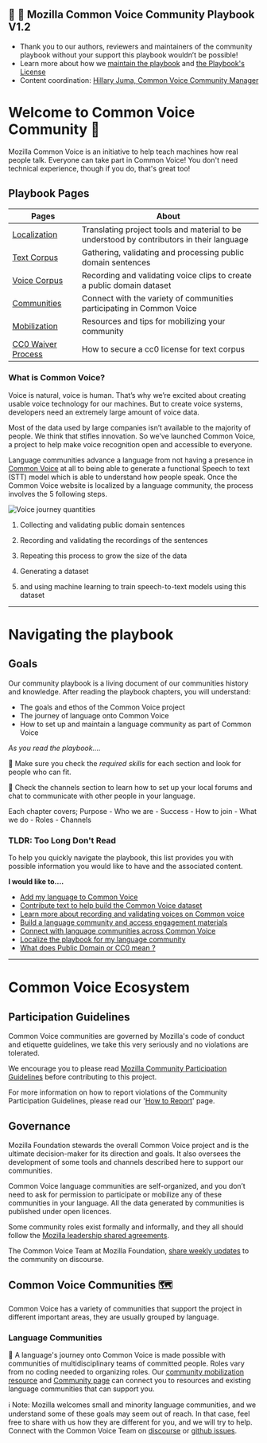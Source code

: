 ## 👥 📕 Mozilla Common Voice Community Playbook V1.2
- Thank you to our authors, reviewers and maintainers of the community playbook without your support this playbook wouldn’t be possible! 
- Learn more about how we [maintain the playbook](https://common-voice.github.io/community-playbook/sub_pages/maintenance.html) and [the Playbook's License](./LICENSE.md) 
- Content coordination: [Hillary Juma, Common Voice Community Manager](https://discourse.mozilla.org/u/heyhillary/activity)

# Welcome to Common Voice Community  🥳

Mozilla Common Voice is an initiative to help teach machines how real people talk. Everyone can take part in Common Voice! You don't need technical experience, though if you do, that's great too! 

## Playbook Pages


| Pages              | About                                                                                     |
|--------------------|-------------------------------------------------------------------------------------------|
| [Localization](https://common-voice.github.io/community-playbook/sub_pages/Localization.html)        | Translating project tools and material to be understood by contributors in their language |
| [Text Corpus](https://common-voice.github.io/community-playbook/sub_pages/text.html)       | Gathering, validating and processing public domain sentences                              |
| [Voice Corpus](https://common-voice.github.io/community-playbook/sub_pages/voice.html)       | Recording and validating voice clips to create a public domain dataset                    |
| [Communities](https://common-voice.github.io/community-playbook/sub_pages/communities.html)         | Connect with the variety of communities participating in Common Voice                     |
| [Mobilization](https://common-voice.github.io/community-playbook/sub_pages/mobilization.html)       | Resources and tips for mobilizing your community                                          |
| [CC0 Waiver Process](https://common-voice.github.io/community-playbook/sub_pages/cc0waiver_process.html) | How to secure a cc0 license for text corpus                                               |

### What is Common Voice?

Voice is natural, voice is human. That’s why we’re excited about creating usable voice technology for our machines. But to create voice systems, developers need an extremely large amount of voice data.

Most of the data used by large companies isn’t available to the majority of people. We think that stifles innovation. So we’ve launched Common Voice, a project to help make voice recognition open and accessible to everyone. 

Language communities advance a language from not having a presence in [Common Voice](https://commonvoice.mozilla.org/) at all to being able to generate a functional Speech to text (STT) model which is able to understand how people speak. Once the Common Voice website is localized by a language community, the process involves the 5 following steps.

![Voice journey quantities](/assets/img/voice-journey.png)
 
1. Collecting and validating public domain sentences 

2. Recording and validating the recordings of the sentences 

3. Repeating this process to grow the size of the data 

4. Generating a dataset 

5. and using machine learning to train speech-to-text models using this dataset 

---

# Navigating the playbook 

## Goals

Our community playbook is a living document of our communities history and knowledge. After reading the playbook chapters, you will understand: 

- The goals and ethos of the Common Voice project
- The journey of language onto Common Voice 
- How to set up and maintain a language community as part of Common Voice

*As you read the playbook....*

🔨 Make sure you check the _required skills_ for each section and look for people who can fit.

💬 Check the channels section to learn how to set up your local forums and chat to communicate with other people in your language.

Each chapter covers; Purpose - Who we are - Success - How to join - What we do - Roles - Channels


### TLDR: Too Long Don't Read

To help you quickly navigate the playbook, this list provides you with possible information you would like to have and the associated content.

**I would like to....**

- [Add my language to Common Voice](https://discourse.mozilla.org/t/readme-how-to-see-my-language-on-common-voice/31530)
- [Contribute text to help build the Common Voice dataset](https://common-voice.github.io/community-playbook/sub_pages/text.html)
- [Learn more about recording and validating voices on Common voice](https://common-voice.github.io/community-playbook/sub_pages/voice.html) 
- [Build a language community and access engagement materials](https://common-voice.github.io/community-playbook/sub_pages/mobilization.html)
- [Connect with language communities across Common Voice](https://common-voice.github.io/community-playbook/sub_pages/communities.html)
- [Localize the playbook for my language community](https://common-voice.github.io/community-playbook/sub_pages/maintaince.html)
- [What does Public Domain or CC0 mean ?](https://github.com/common-voice/community-playbook/blob/654a40c0667876bca49df92e00a0bb1908c24756/sub_pages/Publicdomain(1).pdf) 


----
# Common Voice Ecosystem

## Participation Guidelines 
Common Voice communities are governed by Mozilla's code of conduct and etiquette guidelines, we take this very seriously and no violations are tolerated.

We encourage you to please read [Mozilla Community Participation Guidelines](https://www.mozilla.org/about/governance/policies/participation/) before contributing to this project.

For more information on how to report violations of the Community Participation Guidelines, please read our '[How to Report](https://www.mozilla.org/about/governance/policies/participation/reporting/)' page.

## Governance
Mozilla Foundation stewards the overall Common Voice project and is the ultimate decision-maker for its direction and goals. It also oversees the development of some tools and channels described here to support our communities.

Common Voice language communities are self-organized, and you don’t need to ask for permission to participate or mobilize any of these communities in your language. All the data generated by communities is published under open licences.

Some community roles exist formally and informally, and they all should follow the [Mozilla leadership shared agreements](https://discourse.mozilla.org/t/what-s-next-for-volunteer-leadership-in-2018-shared-agreements/25091).

The Common Voice Team at Mozilla Foundation, [share weekly updates](https://discourse.mozilla.org/t/weekly-update-thread-2021/84411) to the community on discourse.

## Common Voice Communities 🗺
Common Voice has a variety of communities that support the project in different important areas, they are usually grouped by language.

### Language Communities 

👥 A language's journey onto Common Voice is made possible with communities of multidisciplinary teams of committed people. Roles vary from no coding needed to organizing roles. Our [community mobilization resource](https://common-voice.github.io/community-playbook/sub_pages/mobilization.html) and [Community page](https://common-voice.github.io/community-playbook/sub_pages/communities.html) can connect you to resources and existing language communities that can support you.

ℹ️  Note: Mozilla welcomes small and minority language communities, and we understand some of these goals may seem out of reach. In that case, feel free to share with us how they are different for you, and we will try to help. Connect with the Common Voice Team on [discourse](https://discourse.mozilla.org/c/voice/239) or [github issues](https://github.com/common-voice/common-voice/issues).

